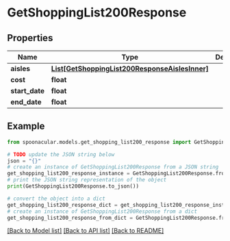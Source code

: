 # GetShoppingList200Response



## Properties

Name | Type | Description | Notes
------------ | ------------- | ------------- | -------------
**aisles** | [**List[GetShoppingList200ResponseAislesInner]**](GetShoppingList200ResponseAislesInner.md) |  | 
**cost** | **float** |  | 
**start_date** | **float** |  | 
**end_date** | **float** |  | 

## Example

```python
from spoonacular.models.get_shopping_list200_response import GetShoppingList200Response

# TODO update the JSON string below
json = "{}"
# create an instance of GetShoppingList200Response from a JSON string
get_shopping_list200_response_instance = GetShoppingList200Response.from_json(json)
# print the JSON string representation of the object
print(GetShoppingList200Response.to_json())

# convert the object into a dict
get_shopping_list200_response_dict = get_shopping_list200_response_instance.to_dict()
# create an instance of GetShoppingList200Response from a dict
get_shopping_list200_response_from_dict = GetShoppingList200Response.from_dict(get_shopping_list200_response_dict)
```
[[Back to Model list]](../README.md#documentation-for-models) [[Back to API list]](../README.md#documentation-for-api-endpoints) [[Back to README]](../README.md)


